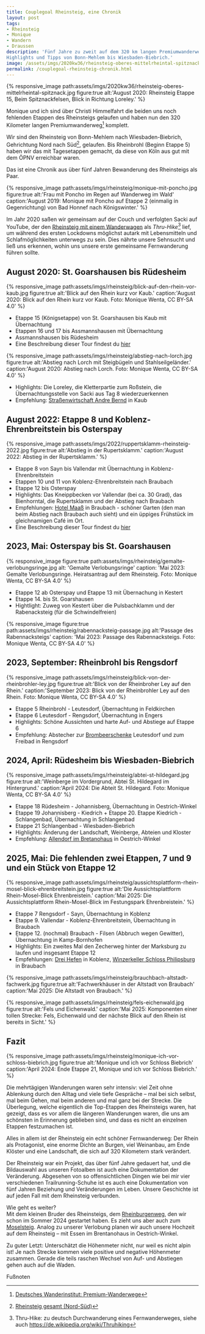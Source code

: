 ```yaml
---
title: Couplegoal Rheinsteig, eine Chronik
layout: post
tags:
- Rheinsteig
- Monique
- Wandern
- Draussen
description: 'Fünf Jahre zu zweit auf dem 320 km langen Premiumwanderweg. Unsere
Highlights und Tipps von Bonn-Mehlem bis Wiesbaden-Biebrich.'
image: /assets/imgs/2020kw36/rheinsteig-oberes-mittelrheintal-spitznack.jpg
permalink: /couplegoal-rheinsteig-chronik.html
---
```

{% responsive_image path:assets/imgs/2020kw36/rheinsteig-oberes-mittelrheintal-spitznack.jpg
figure:true alt:'August 2020: Rheinsteig Etappe 15, Beim Spitznackfelsen,
Blick in Richtung Loreley.' %}

Monique und ich sind über Christi Himmelfahrt die beiden uns noch fehlenden Etappen des Rheinsteigs gelaufen
und haben nun den 320 Kilometer langen Premiumwanderweg[^premium] komplett.

Wir sind den Rheinsteig von Bonn-Mehlem nach Wiesbaden-Biebrich,
Gehrichtung Nord nach Süd[^rns], gelaufen.
Bis Rheinbrohl (Beginn Etappe 5) haben wir das mit Tagesetappen gemacht,
da diese von Köln aus gut mit dem ÖPNV erreichbar waren.

Das ist eine Chronik aus über fünf Jahren Bewanderung des Rheinsteigs als Paar.
<!--break-->

{% responsive_image path:assets/imgs/rheinsteig/monique-mit-poncho.jpg
figure:true alt:'Frau mit Poncho im Regen auf Wanderweg im Wald'
caption:'August 2019: Monique mit Poncho auf Etappe 2 (einmalig in Gegenrichtung)
von Bad Honnef nach Königswinter.' %}

Im Jahr 2020 saßen wir gemeinsam auf der Couch und verfolgten Sacki auf YouTube,
der den [Rheinsteig mit einem Wanderwagen](
https://www.youtube.com/watch?v=8epVsOrYHhc&list=PLiy-Kbpy168Ub_lkElGWevb431NbxZCkT)
als *Thru-Hike*[^thru] lief, um während des ersten Lockdowns möglichst autark mit
Lebensmitteln und Schlafmöglichkeiten unterwegs zu sein. Dies nährte unsere
Sehnsucht und ließ uns erkennen, wohin uns unsere erste gemeinsame Fernwanderung
führen sollte.

## August 2020: St. Goarshausen bis Rüdesheim

{% responsive_image path:assets/imgs/rheinsteig/blick-auf-den-rhein-vor-kaub.jpg
figure:true alt:'Blick auf den Rhein kurz vor Kaub.'
caption:'August 2020: Blick auf den Rhein kurz vor Kaub.
Foto: Monique Wenta, CC BY-SA 4.0' %}

- Etappe 15 (Königsetappe) von St. Goarshausen bis Kaub mit Übernachtung
- Etappen 16 und 17 bis Assmannshausen mit Übernachtung
- Assmannshausen bis Rüdesheim
- Eine Beschreibung dieser Tour findest du
  [hier](/2020/09/27/2020-kalenderwoche-36.html#montag-rheinsteig-etappe-17--ein-geschenk-von-heise)

{% responsive_image path:assets/imgs/rheinsteig/abstieg-nach-lorch.jpg
figure:true alt:'Abstieg nach Lorch mit Steigbügeln und Stahlseilgeländer.'
caption:'August 2020: Abstieg nach Lorch. Foto: Monique Wenta, CC BY-SA 4.0' %}

- Highlights: Die Loreley, die Kletterpartie zum Roßstein, die Übernachtungsstelle
von Sacki aus Tag 8 wiederzuerkennen
- Empfehlung: [Straßenwirtschaft Andre Bernd](https://www.weingut-bernd.com/) in Kaub

## August 2022: Etappe 8 und Koblenz-Ehrenbreitstein bis Osterspay

{% responsive_image path:assets/imgs/2022/ruppertsklamm-rheinsteig-2022.jpg
figure:true alt:'Abstieg in der Rupertsklamm.'
caption:'August 2022: Abstieg in der Rupertsklamm.' %}

- Etappe 8 von Sayn bis Vallendar mit Übernachtung in Koblenz-Ehrenbreitstein
- Etappen 10 und 11 von Koblenz-Ehrenbreitstein nach Braubach
- Etappe 12 bis Osterspay
- Highlights: Das Kneippbecken vor Vallendar (bei ca. 30 Grad), das Bienhorntal,
die Rupertsklamm und der Abstieg nach Braubach
- Empfehlungen: [Hotel Maaß](https://www.hotelmaass.de/) in Braubach -
schöner Garten (den man beim Abstieg nach Braubach auch sieht) 
und ein üppiges Frühstück im gleichnamigen Café im Ort.
- Eine Beschreibung dieser Tour findest du [hier](
/2023/02/19/zwanzigzweiundzwanzig.html#alles-neu)

## 2023, Mai: Osterspay bis St. Goarshausen

{% responsive_image figure:true path:assets/imgs/rheinsteig/gemalte-verlobungsringe.jpg
alt: 'Gemalte Verlobungsringe'
caption: 'Mai 2023: Gemalte Verlobungsringe. Heiratsantrag auf dem Rheinsteig.
Foto: Monique Wenta, CC BY-SA 4.0' %}

- Etappe 12 ab Osterspay und Etappe 13 mit Übernachung in Kestert
- Etappe 14. bis St. Goarshausen
- Hightlight: Zuweg von Kestert über die Pulsbachklamm
und der Rabenacksteig (für die Schwindelfreien)

{% responsive_image figure:true path:assets/imgs/rheinsteig/rabennacksteig-passage.jpg
alt:'Passage des Rabennacksteigs'
caption: 'Mai 2023: Passage des Rabennacksteigs. Foto: Monique Wenta, CC BY-SA 4.0' %}

## 2023, September: Rheinbrohl bis Rengsdorf

{% responsive_image path:assets/imgs/rheinsteig/blick-von-der-rheinbrohler-ley.jpg
figure:true alt:'Blick von der Rheinbroher Ley auf den Rhein.'
caption:'September 2023: Blick von der Rheinbrohler Ley auf den Rhein.
Foto: Monique Wenta, CC BY-SA 4.0' %}

- Etappe 5 Rheinbrohl - Leutesdorf, Übernachtung in Feldkirchen
- Etappe 6 Leutesdorf - Rengsdorf, Übernachtung in Engers
- Highlights: Schöne Aussichten und harte Auf- und Abstiege auf Etappe 6
- Empfehlung: Abstecher zur [Brombeerschenke](https://www.brombeerschenke.de/)
Leutesdorf und zum Freibad in Rengsdorf

## 2024, April: Rüdesheim bis Wiesbaden-Biebrich

{% responsive_image path:assets/imgs/rheinsteig/abtei-st-hildegard.jpg
figure:true alt:'Weinberge im Vordergrund, Abtei St. Hildegard im Hintergrund.'
caption:'April 2024: Die Abteit St. Hildegard. Foto: Monique Wenta, CC BY-SA 4.0' %}
- Etappe 18 Rüdesheim - Johannisberg, Übernachtung in Oestrich-Winkel
- Etappe 19 Johannisberg - Kiedrich  + Etappe 20. Etappe Kiedrich - Schlangenbad,
Übernachtung in Schlangenbad
- Etappe 21 Schlangenbad - Wiesbaden-Biebrich
- Highlights: Änderung der Landschaft, Weinberge, Abteien und Kloster
- Empfehlung: [Allendorf im Bretanohaus](
https://allendorf.de/allendorf/brentanohaus/) in Oestrich-Winkel

## 2025, Mai: Die fehlenden zwei Etappen, 7 und 9 und ein Stück von Etappe 12

{% responsive_image
path:assets/imgs/rheinsteig/aussichtsplattform-rhein-mosel-blick-ehrenbreitstein.jpg
figure:true alt:'Die Aussichtsplattform Rhein-Mosel-Blick Ehrenbreistein.'
caption:'Mai 2025: Die Aussichtsplattform Rhein-Mosel-Blick im Festungspark Ehrenbreistein.' %}

- Etappe 7 Rengsdorf - Sayn, Übernachtung in Koblenz
- Etappe 9. Vallendar - Koblenz-Ehrenbreitstein, Übernachtung in Braubach
- Etappe 12. (nochmal) Braubach - Filsen (Abbruch wegen Gewitter),
Übernachtung in Kamp-Bornhofen
- Highlights: Ein zweites Mal den Zecherweg hinter der Marksburg zu laufen
und insgesamt Etappe 12
- Empfehlungen: [Drei Hefen](https://www.dreihefen.de/) in Koblenz,
[Winzerkeller Schloss Philipsburg](https://winzerkeller-philippsburg.de/) in Braubach

{% responsive_image path:assets/imgs/rheinsteig/brauchbach-altstadt-fachwerk.jpg
figure:true alt:'Fachwerkhäuser in der Altstadt von Braubach'
caption:'Mai 2025: Die Altstadt von Braubach.' %}

{% responsive_image path:assets/imgs/rheinsteig/fels-eichenwald.jpg
figure:true alt:'Fels und Eichenwald.'
caption:'Mai 2025: Komponenten einer tollen Strecke:
Fels, Eichenwald und der nächste Blick auf den Rhein ist bereits in Sicht.' %}

## Fazit

{% responsive_image path:assets/imgs/rheinsteig/monique-ich-vor-schloss-biebrich.jpg
figure:true alt:'Monique und ich vor Schloss Biebrich'
caption:'April 2024: Ende Etappe 21, Monique und ich vor Schloss Biebrich.' %}

Die mehrtägigen Wanderungen waren sehr intensiv:
viel Zeit ohne Ablenkung durch den Alltag und viele tiefe Gespräche –
mal bei sich selbst, mal beim Gehen, mal beim anderen und mal ganz bei der Strecke.
Die Überlegung, welche eigentlich die Top-Etappen des Rheinsteigs waren,
hat gezeigt, dass es vor allem die längeren Wanderungen waren,
die uns am schönsten in Erinnerung geblieben sind, und dass es nicht an einzelnen Etappen festzumachen ist.

Alles in allem ist der Rheinsteig ein echt schöner Fernwanderweg: Der Rhein als
Protagonist, eine enorme Dichte an Burgen, viel Weinanbau, am Ende Klöster und
eine Landschaft, die sich auf 320 Kilometern stark verändert.

Der Rheinsteig war ein Projekt, das über fünf Jahre gedauert hat, und die
Bildauswahl aus unseren Fotoalben ist auch eine Dokumentation der Veränderung.
Abgesehen von so offensichtlichen Dingen wie bei mir vier verschiedenen 
Trailrunning-Schuhe ist es auch eine Dokumentation von fünf Jahren Beziehung 
und Veränderungen im Leben. 
Unsere Geschichte ist auf jeden Fall mit dem Rheinsteig verbunden.

Wie geht es weiter?\
Mit dem kleinen Bruder des Rheinsteigs, dem
[Rheinburgenweg](https://rheinburgenweg.com/), den wir schon im Sommer 2024
gestartet haben. Es zieht uns aber auch zum
[Moselsteig](https://www.visitmosel.de/wandern/).
Analog zu unserer Verlobung planen wir auch unsere Hochzeit auf dem Rheinsteig –
mit Essen im Brentanohaus in Oestrich-Winkel.

Zu guter Letzt: Unterschätzt die Höhenmeter nicht, nur weil es nicht alpin ist!
Je nach Strecke kommen viele positive und negative Höhenmeter zusammen. Gerade
die teils raschen Wechsel von Auf- und Abstiegen gehen auch auf die Waden.

Fußnoten

[^premium]: [Deutsches Wanderinstitut: Premium-Wanderwege](https://www.wanderinstitut.de/premiumwege/)
[^rns]: [Rheinsteig gesamt (Nord-Süd)](https://www.romantischer-rhein.de/a-rheinsteig-gesamt-nord-sued)
[^thru]: Thru-Hike: zu deutsch Durchwanderung eines Fernwanderweges, siehe auch <https://de.wikipedia.org/wiki/Thruhiking>
